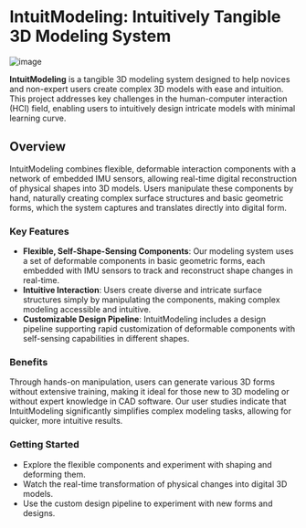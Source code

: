 # IntuitModeling: Intuitively Tangible 3D Modeling System
![image](https://github.com/ZJUZZH/IntuitModeling-Intuitively-Tangible-3D-Modeling/blob/650201e7f2917314c729f32de3270fd95abc5287/main/Unity/gif/cone.gif)


**IntuitModeling** is a tangible 3D modeling system designed to help novices and non-expert users create complex 3D models with ease and intuition. This project addresses key challenges in the human-computer interaction (HCI) field, enabling users to intuitively design intricate models with minimal learning curve.

## Overview

IntuitModeling combines flexible, deformable interaction components with a network of embedded IMU sensors, allowing real-time digital reconstruction of physical shapes into 3D models. Users manipulate these components by hand, naturally creating complex surface structures and basic geometric forms, which the system captures and translates directly into digital form. 

### Key Features

- **Flexible, Self-Shape-Sensing Components**: Our modeling system uses a set of deformable components in basic geometric forms, each embedded with IMU sensors to track and reconstruct shape changes in real-time.
- **Intuitive Interaction**: Users create diverse and intricate surface structures simply by manipulating the components, making complex modeling accessible and intuitive.
- **Customizable Design Pipeline**: IntuitModeling includes a design pipeline supporting rapid customization of deformable components with self-sensing capabilities in different shapes.

### Benefits

Through hands-on manipulation, users can generate various 3D forms without extensive training, making it ideal for those new to 3D modeling or without expert knowledge in CAD software. Our user studies indicate that IntuitModeling significantly simplifies complex modeling tasks, allowing for quicker, more intuitive results.

### Getting Started

- Explore the flexible components and experiment with shaping and deforming them.
- Watch the real-time transformation of physical changes into digital 3D models.
- Use the custom design pipeline to experiment with new forms and designs.

